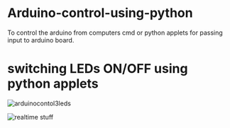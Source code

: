 # Arduino-control-using-python
To control the arduino from computers cmd or python applets for passing input to arduino board.

# switching LEDs ON/OFF using python applets
![arduinocontol3leds](https://user-images.githubusercontent.com/32717195/43880908-f5e5b602-9bc7-11e8-8eac-04d2852b3223.JPG)

![realtime stuff](https://user-images.githubusercontent.com/32717195/43880916-fc78ab82-9bc7-11e8-9750-d5dcada604fc.JPG)
